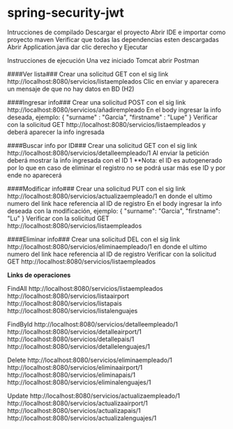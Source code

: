 # spring-security-jwt

Intrucciones de compilado
 Descargar el proyecto
 Abrir IDE e importar como proyecto maven
 Verificar que todas las dependencias esten descargadas
 Abrir Application.java dar clic derecho y Ejecutar
 
 Instrucciones de ejecución
  Una vez iniciado Tomcat abrir Postman
  
  ####Ver lista###
  Crear una solicitud GET con el sig link http://localhost:8080/servicios/listaempleados
  Clic en enviar y aparecera un mensaje de que no hay datos en BD (H2)
  
  ####Ingresar info###
  Crear una solicitud POST con el sig link http://localhost:8080/servicios/añadirempleado
  En el body ingresar la info deseada, ejemplo: 
      {
        "surname" : "Garcia",
        "firstname" : "Lupe"
      }
  Verificar con la solicitud GET http://localhost:8080/servicios/listaempleados y deberá aparecer la info ingresada
  
  ####Buscar info por ID###
  Crear una solicitud GET con el sig link http://localhost:8080/servicios/detalleempleado/1
  Al enviar la petición deberá mostrar la info ingresada con el ID 1
  **Nota: el ID es autogenerado por lo que en caso de eliminar el registro no se podrá usar más ese ID y por ende no aparecerá
  
  ####Modificar info###
  Crear una solicitud PUT con el sig link http://localhost:8080/servicios/actualizaempleado/1
  en donde el ultimo numero del link hace referencia al ID de registro
  En el body ingresar la info deseada con la modificación, ejemplo:
  {
    "surname": "Garcia",
    "firstname": "Lu"
  }
  Verificar con la solicitud GET http://localhost:8080/servicios/listaempleados
  
  ####Eliminar info###
  Crear una solicitud DEL con el sig link http://localhost:8080/servicios/eliminaempleado/1
  en donde el ultimo numero del link hace referencia al ID de registro
  Verificar con la solicitud GET http://localhost:8080/servicios/listaempleados
  
  
  ******Links de operaciones******
  
  FindAll
  http://localhost:8080/servicios/listaempleados
  http://localhost:8080/servicios/listaairport
  http://localhost:8080/servicios/listapais
  http://localhost:8080/servicios/listalenguajes
  
  FindById
  http://localhost:8080/servicios/detalleempleado/1
  http://localhost:8080/servicios/detalleairport/1
  http://localhost:8080/servicios/detallepais/1
  http://localhost:8080/servicios/detallelenguajes/1
  
  Delete
  http://localhost:8080/servicios/eliminaempleado/1
  http://localhost:8080/servicios/eliminaairport/1
  http://localhost:8080/servicios/eliminapais/1
  http://localhost:8080/servicios/eliminalenguajes/1
  
  Update
  http://localhost:8080/servicios/actualizaempleado/1
  http://localhost:8080/servicios/actualizaairport/1
  http://localhost:8080/servicios/actualizapais/1
  http://localhost:8080/servicios/actualizalenguajes/1
  
  
  
  
  
  
  
  
  
  
  
  
